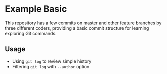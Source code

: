 # Example Basic

This repository has a few commits on master and other feature branches by three different coders, providing a basic commit structure for learning exploring Git commands.

## Usage

* Using `git log` to review simple history
* Filtering `git log` with `--author` option
